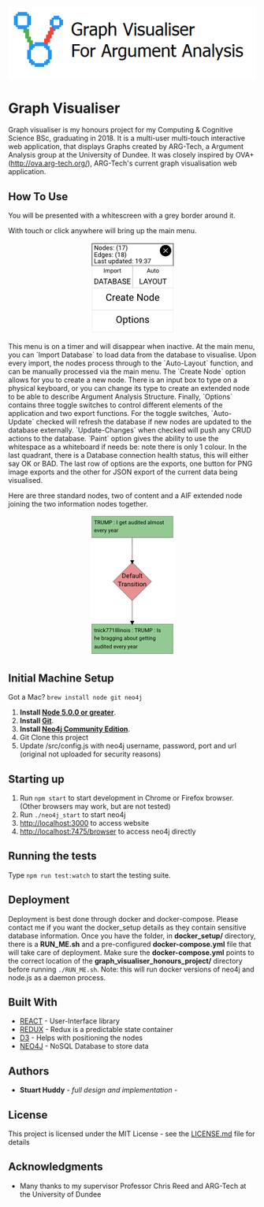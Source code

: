 <p align="center"><img src="https://github.com/alfanhui/graph_visualiser_honours_project/blob/master/docs/logoREADME.png?raw=true"/></p>


# Graph Visualiser

Graph visualiser is my honours project for my Computing & Cognitive Science BSc, graduating in 2018. It is a multi-user multi-touch interactive web application, that displays Graphs created by ARG-Tech, a Argument Analysis group at the University of Dundee. It was closely inspired by OVA+(http://ova.arg-tech.org/), ARG-Tech's current graph visualisation web application.

## How To Use

You will be presented with a whitescreen with a grey border around it. 

With touch or click anywhere will bring up the main menu. 
<p align="center"><img src="https://github.com/alfanhui/graph_visualiser_honours_project/blob/master/docs/main_menu.png?raw=true"/></p>
This menu is on a timer and will disappear when inactive. At the main menu, you can `Import Database` to load data from the database to visualise. Upon every import, the nodes process through to the `Auto-Layout` function, and can be manually processed via the main menu. The `Create Node` option allows for you to create a new node. There is an input box to type on a physical keyboard, or you can change its type to create an extended node to be able to describe Argument Analysis Structure. Finally, `Options` contains three toggle switches to control different elements of the application and two export functions. For the toggle switches, `Auto-Update` checked will refresh the database if new nodes are updated to the database externally. `Update-Changes` when checked will push any CRUD actions to the database. `Paint` option gives the ability to use the whitespace as a whiteboard if needs be: note there is only 1 colour. In the last quadrant, there is a Database connection health status, this will either say OK or BAD. The last row of options are the exports, one button for PNG image exports and the other for JSON export of the current data being visualised.

Here are three standard nodes, two of content and a AIF extended node joining the two information nodes together.
<p align="center"><img src="https://github.com/alfanhui/graph_visualiser_honours_project/blob/master/docs/nodes.png?raw=true"/></p>


## Initial Machine Setup
Got a Mac? `brew install node git neo4j`
1. **Install [Node 5.0.0 or greater](https://nodejs.org)**.
2. **Install [Git](https://git-scm.com/downloads)**.
3. **Install [Neo4j Community Edition](https://neo4j.com/download/?ref=subscriptions)**.
4. Git Clone this project
5. Update /src/config.js with neo4j username, password, port and url (original not uploaded for security reasons)

## Starting up

1. Run `npm start` to start development in Chrome or Firefox browser. (Other browsers may work, but are not tested)
2. Run `./neo4j_start` to start neo4j
3. [http://localhost:3000](http://localhost:3000) to access website
4. [http://localhost:7475/browser](http://localhost:7475/browser) to access neo4j directly


## Running the tests

Type `npm run test:watch` to start the testing suite.

## Deployment

Deployment is best done through docker and docker-compose. Please contact me if you want the docker_setup details as they contain sensitive database information. Once you have the folder, in **docker_setup/** directory, there is a **RUN_ME.sh** and a pre-configured **docker-compose.yml** file that will take care of deployment. Make sure the **docker-compose.yml** points to the correct location of the **graph_visualiser_honours_project/** directory before running `./RUN_ME.sh`. 
Note: this will run docker versions of neo4j and node.js as a daemon process.

## Built With

* [REACT](https://reactjs.org/) - User-Interface library
* [REDUX](https://redux.js.org/) - Redux is a predictable state container
* [D3](https://d3js.org/) - Helps with positioning the nodes
* [NEO4J](https://neo4j.com/) - NoSQL Database to store data

## Authors

* **Stuart Huddy** - *full design and implementation* - 

## License

This project is licensed under the MIT License - see the [LICENSE.md](LICENSE.md) file for details

## Acknowledgments

* Many thanks to my supervisor Professor Chris Reed and ARG-Tech at the University of Dundee
